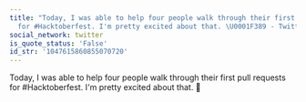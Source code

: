 ```yaml
---
title: "Today, I was able to help four people walk through their first pull requests
  for #Hacktoberfest. I'm pretty excited about that. \U0001F389 - Twitter"
social_network: twitter
is_quote_status: 'False'
id_str: '1047615860855070720'
---
```


Today, I was able to help four people walk through their first pull requests for #Hacktoberfest. I'm pretty excited about that. 🎉